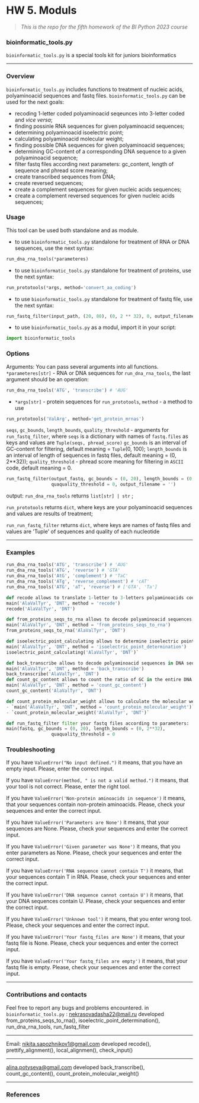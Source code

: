 # HW 5. Moduls
> *This is the repo for the fifth homework of the BI Python 2023 course*

### bioinformatic_tools.py
`bioinformatic_tools.py` is a special tools kit for juniors bioinformatics 

***

### Overview
`bioinformatic_tools.py` includes functions to treatment of nucleic acids, 
polyaminoacid sequences and fastq files.
`bioinformatic_tools.py` can be used for the next goals:
- recoding 1-letter coded polyaminoacid seqeunces into 3-letter coded and *vice versa*;
- finding possinle RNA sequences for given polyaminoacid sequences;
- determining polyaminoacid isoelectric point;
- calculating polyaminoacid molecular weight;
- finding possible DNA sequences for given polyaminoacid sequences; 
- determining GC-content of a corresponding DNA sequence to a given polyaminoacid sequence;
- filter fastq files according next parameters: gc_content, length of sequence 
and phread score meaning;
- create transcribed sequences from DNA;
- create reversed sequences;
- create a complement sequences for given nucleic acids sequences;
- create a complement reversed sequences for given nucleic acids sequences;

### Usage
This tool can be used both standalone and as module.
- to use `bioinformatic_tools.py` standalone for treatment of RNA or DNA sequences, 
use the next syntax:
```python
run_dna_rna_tools(*parameteres)
```
- to use `bioinformatic_tools.py` standalone for treatment of proteins, 
use the next syntax:
``` python
run_prototools(*args, method='convert_aa_coding')
```
- to use `bioinformatic_tools.py` standalone for treatment of fastq file, 
use the next syntax:
```python
run_fastq_filter(input_path, (20, 80), (0, 2 ** 32), 0, output_filename = '')
```
- to use `bioinformatic_tools.py` as a modul, import it in your script:
```python
import bioinformatic_tools
```

### Options
Arguments:
You can pass several arguments into all functions.
```*parameteres[str]``` - RNA or DNA sequences for ```run_dna_rna_tools```,
the last argument should be an operation:
```python
run_dna_rna_tools('ATG', 'transcribe') # 'AUG'
```
- `*args[str]` - protein sequences for ```run_prototools```, ```method``` - a method to use
```python
run_prototools('ValArg', method='get_protein_mrnas')
```
`seqs`, `gc_bounds`, `length_bounds`, `quality_threshold` - arguments for ```run_fastq_filter```, where
`seqs` is a dictionary with names of `fastq.files` as keys and values are `Tuple(seqs, phread_score)`
`gc_bounds` is an interval of GC-content for filtering, default meaning = `Tuple`(0, 100);
`length_bounds` is an interval of length of sequences in fastq files, default meaning = (0, 2**32));
`quality_threshold` - phread score meaning for filtering in `ASCII` code, default meaning = 0.
```python
run_fastq_filter(output_fastq, gc_bounds = (0, 20), length_bounds = (0, 2**32),
                 quaquality_threshold = 0, output_filename = '')
```
output:
```run_dna_rna_tools``` returns `list[str] | str` ;

```run_prototools``` returns `dict`, where keys are your polyaminoacid sequences
and values are results of treatment;

```run_run_fastq_filter``` returns `dict`, where keys are names of fastq files 
and values are 'Tuple' of sequences and quality of each nucleotide


***

### Examples
```python
run_dna_rna_tools('ATG', 'transcribe') # 'AUG'
run_dna_rna_tools('ATG', 'reverse') # 'GTA'
run_dna_rna_tools('AtG', 'complement') # 'TaC'
run_dna_rna_tools('ATg', 'reverse_complement') # 'cAT'
run_dna_rna_tools('ATG', 'aT', 'reverse') # ['GTA', 'Ta']
```
```python
def recode allows to translate 1-letter to 3-letters polyaminoacids code
main('AlaValTyr', 'DNT', method = 'recode')
recode('AlaValTyr', 'DNT')

def from_proteins_seqs_to_rna allows to decode polyaminoacid sequences in RNA sequences
main('AlaValTyr', 'DNT', method = 'from_proteins_seqs_to_rna')
from_proteins_seqs_to_rna('AlaValTyr', 'DNT')

def isoelectric_point_calculating allows to determine isoelectric point of polyaminoacid sequences 
main('AlaValTyr', 'DNT', method = 'isoelectric_point_determination')
isoelectric_point_calculating('AlaValTyr', 'DNT')`

def back_transcribe allows to decode polyaminoacid sequences in DNA sequences
main('AlaValTyr', 'DNT', method = 'back_transcribe')
back_transcribe('AlaValTyr', 'DNT')
def count_gc_content allows to count the ratio of GC in the entire DNA sequence
main('AlaValTyr', 'DNT', method = 'count_gc_content')
count_gc_content('AlaValTyr', 'DNT')

def count_protein_molecular_weight allows to calculate the molecular weight of the polyaminoacid
- `main('AlaValTyr', 'DNT', method = 'count_protein_molecular_weight')`
- `count_protein_molecular_weight('AlaValTyr', 'DNT')`

def run_fastq_filter filter your fastq files according to parameters:
main(fastq, gc_bounds = (0, 20), length_bounds = (0, 2**32),
                 quaquality_threshold = 0
 ```
### Troubleshooting
If you have `ValueError("No input defined.")` it means, that you have an empty input. Please, enter the correct input. 

If you have `ValueError(method, " is not a valid method.")` it means, that your tool is not correct. Please, enter the right tool.

If you have `ValueError('Non-protein aminoacids in sequence')` it means, that your sequences contain non-protein aminoacids. Please, check your sequences and enter the correct input.

If you have `ValueError('Parameters are None')` it means, that your sequences are None. Please, check your sequences and enter the correct input.

If you have `ValueError('Given parameter was None')` it means, that you enter parameters as None. Please, check your sequences and enter the correct input.

If you have `ValueError('RNA sequence cannot contain T')` it means, that your sequences contain T in RNA. Please, check your sequences and enter the correct input.

If you have `ValueError('DNA sequence cannot contain U')` it means, that your DNA sequences contain U. Please, check your sequences and enter the correct input.

If you have `ValueError('Unknown tool')` it means, that you enter wrong tool. Please, check your sequences and enter the correct input.

If you have `ValueError('Your fastq_files are None')` it means, that your fastq file is None. Please, check your sequences and enter the correct input.

If you have `ValueError('Your fastq_files are empty')` it means, that your fastq file is empty. Please, check your sequences and enter the correct input.
***

### Contributions and contacts
Feel free to report any bugs and problems encountered.
in `bioinformatic_tools.py` :
nekrasovadasha22@mail.ru developed from_proteins_seqs_to_rna(), isoelectric_point_determination(), run_dna_rna_tools, run_fastq_filter
***
Email: nikita.sapozhnikov1@gmail.com developed recode(), prettify_alignment(), local_alignmen(), check_input()
*** 
alina.potyseva@gmail.com developed back_transcribe(), count_gc_content(), count_protein_molecular_weight()

***

### References

[^1]: T.F. Smith, M.S. Waterman, (1981). [Identification of common molecular subsequences](https://doi.org/10.1016/0022-2836(81)90087-5). Journal of Molecular Biology.